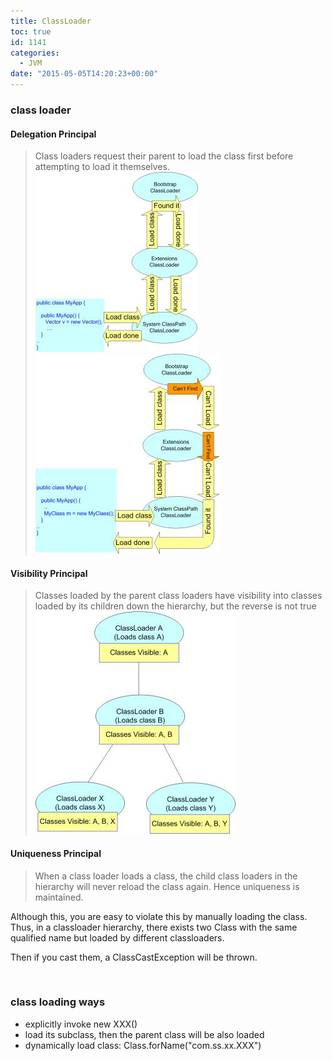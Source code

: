 ```yaml
---
title: ClassLoader
toc: true
id: 1141
categories:
  - JVM
date: "2015-05-05T14:20:23+00:00"
---
```


### class loader

#### Delegation Principal

> Class loaders request their parent to load the class first before attempting to load it themselves.
![classloader1](/media/classloader1.jpg)           ![classloader2](/media/classloader2.jpg)

#### Visibility Principal

> Classes loaded by the parent class loaders have visibility into classes loaded by its children down the hierarchy, but the reverse is not true
![classloader3](/media/classloader3.jpg)

#### Uniqueness Principal

> When a class loader loads a class, the child class loaders in the hierarchy will never reload the class again. Hence uniqueness is maintained.
&nbsp;

Although this, you are easy to violate this by manually loading the class. Thus, in a classloader hierarchy, there exists two Class with the same qualified name but loaded by different classloaders.

Then if you cast them, a ClassCastException will be thrown.

&nbsp;

### class loading ways

*   explicitly invoke new XXX()
*   load its subclass, then the parent class will be also loaded
*   dynamically load class: Class.forName("com.ss.xx.XXX")
&nbsp;

&nbsp;
